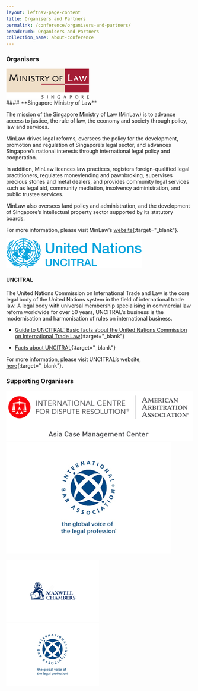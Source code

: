 ```yaml
---
layout: leftnav-page-content
title: Organisers and Partners
permalink: /conference/organisers-and-partners/
breadcrumb: Organisers and Partners
collection_name: about-conference
---
```

<style>
  .image {width: 450px;}
  .image1 img {max-width: 100%;}
  .logo {width: 250px;}
</style>


### **Organisers**
<div class="image"><img src="../images/logo-ministry-law-singapore.svg"></div>
#### **Singapore Ministry of Law** 

The mission of the Singapore Ministry of Law (MinLaw) is to advance access to justice, the rule of law, the economy and society through policy, law and services.

MinLaw drives legal reforms, oversees the policy for the development, promotion and regulation of Singapore’s legal sector, and advances Singapore’s national interests through international legal policy and cooperation.

In addition, MinLaw licences law practices, registers foreign-qualified legal practitioners, regulates moneylending and pawnbroking, supervises precious stones and metal dealers, and provides community legal services such as legal aid, community mediation, insolvency administration, and public trustee services.

MinLaw also oversees land policy and administration, and the development of Singapore’s intellectual property sector supported by its statutory boards.

For more information, please visit MinLaw’s [website](https://www.mlaw.gov.sg){:target="_blank"}.

<div class="image"><img src="../images/logo-UN.svg"></div>

#### **UNCITRAL**
The United Nations Commission on International Trade and Law is the core legal body of the United Nations system in the field of international trade law. A legal body with universal membership specialising in commercial law reform worldwide for over 50 years, UNCITRAL's business is the modernisation and harmonisation of rules on international business.

* [Guide to UNCITRAL: Basic facts about the United Nations Commission on International Trade Law](https://uncitral.un.org/sites/uncitral.un.org/files/media-documents/uncitral/en/12-57491-guide-to-uncitral-e.pdf){:target="_blank"}

* [Facts about UNCITRAL](https://uncitral.un.org/sites/uncitral.un.org/files/media-documents/uncitral/en/uncitral-leaflet-e.pdf){:target="_blank"}   

For more information, please visit UNCITRAL’s website, [here](https://uncitral.un.org/en){:target="_blank"}.


### **Supporting Organisers**
<span class="logo"><img src="../images/AAA-ICDR_Logo.jpg"></span><span class="logo"><img src="../images/iba_logo.png"></span>
<div class="logo"><img src="../images/maxwell_logo.png"></div><div class="logo"><img src="../images/iba_logo.png"></div>
